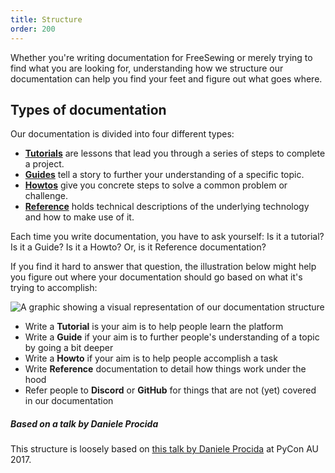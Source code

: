```yaml
---
title: Structure
order: 200
---
```


Whether you're writing documentation for FreeSewing or merely trying
to find what you are looking for, understanding how we structure our
documentation can help you find your feet and figure out what goes where.

## Types of documentation

Our documentation is divided into four different types:

- [**Tutorials**](/tutorials) are lessons that lead you through a series of steps to complete a project.
- [**Guides**](/guides) tell a story to further your understanding of a specific topic.
- [**Howtos**](/howtos) give you concrete steps to solve a common problem or challenge.
- [**Reference**](/reference) holds technical descriptions of the underlying technology and how to make use of it.

Each time you write documentation, you have to ask yourself: Is it a tutorial? Is it a Guide?
Is it a Howto? Or, is it Reference documentation?

If you find it hard to answer that question, the illustration below might help you figure out
where your documentation should go based on what it's trying to accomplish:

![A graphic showing a visual representation of our documentation
structure](docs.png "A visual representation of how our documentation is structured")

- Write a **Tutorial** is your aim is to help people learn the platform
- Write a **Guide** if your aim is to further people's understanding of a topic by going a bit deeper
- Write a **Howto** if your aim is to help people accomplish a task
- Write **Reference** documentation to detail how things work under the hood
- Refer people to **Discord** or **GitHub** for things that are not (yet) covered in our documentation

<Note>

##### Based on a talk by Daniele Procida

This structure is loosely based
on [this talk by Daniele Procida](https://www.youtube.com/watch?v=t4vKPhjcMZg) at
PyCon AU 2017.

</Note>
